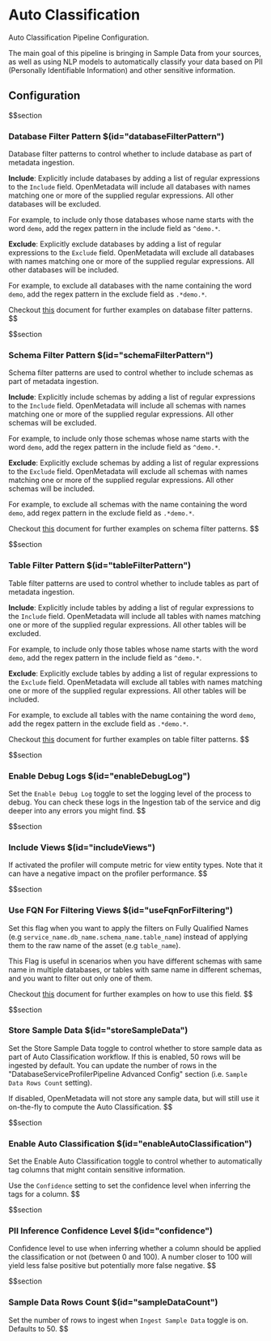 # Auto Classification

Auto Classification Pipeline Configuration.

The main goal of this pipeline is bringing in Sample Data from your sources, as well as using NLP models to
automatically classify your data based on PII (Personally Identifiable Information) and other sensitive information.

## Configuration

$$section
### Database Filter Pattern $(id="databaseFilterPattern")

Database filter patterns to control whether to include database as part of metadata ingestion.

**Include**: Explicitly include databases by adding a list of regular expressions to the `Include` field. OpenMetadata will include all databases with names matching one or more of the supplied regular expressions. All other databases will be excluded.

For example, to include only those databases whose name starts with the word `demo`, add the regex pattern in the include field as `^demo.*`.

**Exclude**: Explicitly exclude databases by adding a list of regular expressions to the `Exclude` field. OpenMetadata will exclude all databases with names matching one or more of the supplied regular expressions. All other databases will be included.

For example, to exclude all databases with the name containing the word `demo`, add the regex pattern in the exclude field as `.*demo.*`.

Checkout [this](https://docs.open-metadata.org/connectors/ingestion/workflows/metadata/filter-patterns/database#database-filter-pattern) document for further examples on database filter patterns.
$$

$$section
### Schema Filter Pattern $(id="schemaFilterPattern")

Schema filter patterns are used to control whether to include schemas as part of metadata ingestion.

**Include**: Explicitly include schemas by adding a list of regular expressions to the `Include` field. OpenMetadata will include all schemas with names matching one or more of the supplied regular expressions. All other schemas will be excluded.

For example, to include only those schemas whose name starts with the word `demo`, add the regex pattern in the include field as `^demo.*`.

**Exclude**: Explicitly exclude schemas by adding a list of regular expressions to the `Exclude` field. OpenMetadata will exclude all schemas with names matching one or more of the supplied regular expressions. All other schemas will be included.

For example, to exclude all schemas with the name containing the word `demo`, add regex pattern in the exclude field as `.*demo.*`.

Checkout [this](https://docs.open-metadata.org/connectors/ingestion/workflows/metadata/filter-patterns/database#database-filter-pattern) document for further examples on schema filter patterns.
$$

$$section
### Table Filter Pattern $(id="tableFilterPattern")

Table filter patterns are used to control whether to include tables as part of metadata ingestion.

**Include**: Explicitly include tables by adding a list of regular expressions to the `Include` field. OpenMetadata will include all tables with names matching one or more of the supplied regular expressions. All other tables will be excluded.

For example, to include only those tables whose name starts with the word `demo`, add the regex pattern in the include field as `^demo.*`.

**Exclude**: Explicitly exclude tables by adding a list of regular expressions to the `Exclude` field. OpenMetadata will exclude all tables with names matching one or more of the supplied regular expressions. All other tables will be included.

For example, to exclude all tables with the name containing the word `demo`, add the regex pattern in the exclude field as `.*demo.*`.

Checkout [this](https://docs.open-metadata.org/connectors/ingestion/workflows/metadata/filter-patterns/database#table-filter-pattern) document for further examples on table filter patterns.
$$

$$section
### Enable Debug Logs $(id="enableDebugLog")

Set the `Enable Debug Log` toggle to set the logging level of the process to debug. You can check these logs in the Ingestion tab of the service and dig deeper into any errors you might find.
$$

$$section
### Include Views $(id="includeViews")
If activated the profiler will compute metric for view entity types. Note that it can have a negative impact on the profiler performance.
$$

$$section
### Use FQN For Filtering Views $(id="useFqnForFiltering")
Set this flag when you want to apply the filters on Fully Qualified Names (e.g `service_name.db_name.schema_name.table_name`) instead of applying them to the raw name of the asset (e.g `table_name`).

This Flag is useful in scenarios when you have different schemas with same name in multiple databases, or tables with same name in different schemas, and you want to filter out only one of them.

Checkout [this](https://docs.open-metadata.org/connectors/ingestion/workflows/metadata/filter-patterns/database#table-filter-pattern) document for further examples on how to use this field.
$$


$$section
### Store Sample Data $(id="storeSampleData")

Set the Store Sample Data toggle to control whether to store sample data as part of Auto Classification workflow. If this is enabled, 50 rows will be ingested by default. You can update the number of rows in the "DatabaseServiceProfilerPipeline Advanced Config" section (i.e. `Sample Data Rows Count` setting).

If disabled, OpenMetadata will not store any sample data, but will still use it on-the-fly to compute the Auto Classification.
$$

$$section
### Enable Auto Classification $(id="enableAutoClassification")

Set the Enable Auto Classification toggle to control whether to automatically tag columns that might contain sensitive information.

Use the `Confidence` setting  to set the confidence level when inferring the tags for a column.
$$

$$section
### PII Inference Confidence Level $(id="confidence")
Confidence level to use when inferring whether a column should be applied the classification or not (between 0 and 100). A number closer to 100 will yield less false positive but potentially more false negative.
$$

$$section
### Sample Data Rows Count $(id="sampleDataCount")
Set the number of rows to ingest when `Ingest Sample Data` toggle is on. Defaults to 50.
$$

